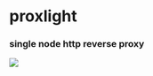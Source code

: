 # proxlight


### single node http reverse proxy

[![](https://img.shields.io/badge/docker-glutamatt/proxlight-green.svg?logo=docker&longCache=true&style=flat-square)](https://hub.docker.com/r/glutamatt/proxlight/)
